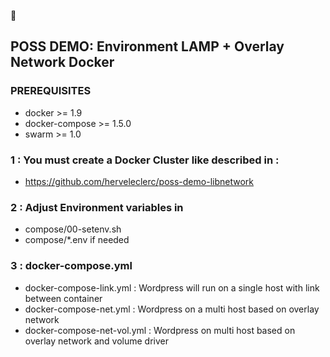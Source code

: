 :whale:

##  POSS DEMO: Environment LAMP + Overlay Network Docker

### PREREQUISITES  
   - docker >= 1.9
   - docker-compose >= 1.5.0
   - swarm >= 1.0

### 1 : You must create a Docker Cluster like described in :
   - https://github.com/herveleclerc/poss-demo-libnetwork  

### 2 : Adjust Environment variables in   
  - compose/00-setenv.sh  
  - compose/*.env if needed  

### 3 : docker-compose.yml 
  - docker-compose-link.yml : Wordpress will run on a single host with link between container
  - docker-compose-net.yml : Wordpress on a multi host based on overlay network
  - docker-compose-net-vol.yml : Wordpress on  multi host based on overlay network and volume driver


